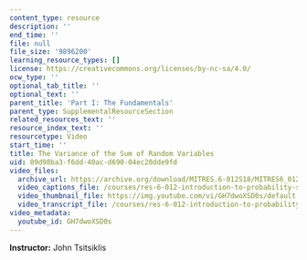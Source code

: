 ```yaml
---
content_type: resource
description: ''
end_time: ''
file: null
file_size: '9896200'
learning_resource_types: []
license: https://creativecommons.org/licenses/by-nc-sa/4.0/
ocw_type: ''
optional_tab_title: ''
optional_text: ''
parent_title: 'Part I: The Fundamentals'
parent_type: SupplementalResourceSection
related_resources_text: ''
resource_index_text: ''
resourcetype: Video
start_time: ''
title: The Variance of the Sum of Random Variables
uid: 09d98ba3-f6dd-40ac-d690-04ec20dde9fd
video_files:
  archive_url: https://archive.org/download/MITRES.6-012S18/MITRES6_012S18_L12-07_300k.mp4
  video_captions_file: /courses/res-6-012-introduction-to-probability-spring-2018/a96bd1a650ff5214aedf16d973b42856_GH7dwoXSD0s.vtt
  video_thumbnail_file: https://img.youtube.com/vi/GH7dwoXSD0s/default.jpg
  video_transcript_file: /courses/res-6-012-introduction-to-probability-spring-2018/4db7bc1d0e94ba77338301aa22f08900_GH7dwoXSD0s.pdf
video_metadata:
  youtube_id: GH7dwoXSD0s
---
```


**Instructor:** John Tsitsiklis

